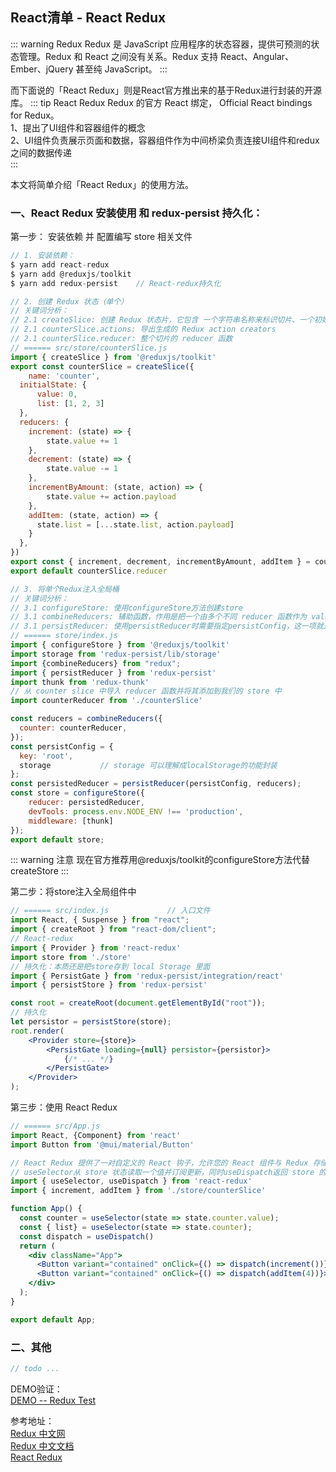 ## React清单 - React Redux
::: warning Redux
Redux 是 JavaScript 应用程序的状态容器，提供可预测的状态管理。Redux 和 React 之间没有关系。Redux 支持 React、Angular、Ember、jQuery 甚至纯 JavaScript。
:::

而下面说的「React Redux」则是React官方推出来的基于Redux进行封装的开源库。
::: tip React Redux
Redux 的官方 React 绑定， Official React bindings for Redux。<br/>
1、提出了UI组件和容器组件的概念<br/>
2、UI组件负责展示页面和数据，容器组件作为中间桥梁负责连接UI组件和redux之间的数据传递<br/>
:::

本文将简单介绍「React Redux」的使用方法。
###  一、React Redux 安装使用 和 redux-persist 持久化：
第一步： 安装依赖 并 配置编写 store 相关文件
```js
// 1. 安装依赖： 
$ yarn add react-redux
$ yarn add @reduxjs/toolkit
$ yarn add redux-persist    // React-redux持久化

// 2. 创建 Redux 状态（单个）
// 关键词分析：
// 2.1 createSlice: 创建 Redux 状态片，它包含 一个字符串名称来标识切片、一个初始状态值以及一个或多个 reducer 函数来定义如何更新状态。
// 2.1 counterSlice.actions: 导出生成的 Redux action creators
// 2.1 counterSlice.reducer: 整个切片的 reducer 函数
// ====== src/store/counterSlice.js
import { createSlice } from '@reduxjs/toolkit'
export const counterSlice = createSlice({
    name: 'counter',
  initialState: {
      value: 0,
      list: [1, 2, 3]
  },
  reducers: {
    increment: (state) => {
        state.value += 1
    },
    decrement: (state) => {
        state.value -= 1
    },
    incrementByAmount: (state, action) => {
        state.value += action.payload
    },
    addItem: (state, action) => {
      state.list = [...state.list, action.payload]
    }
  },
})
export const { increment, decrement, incrementByAmount, addItem } = counterSlice.actions
export default counterSlice.reducer

// 3. 将单个Redux注入全局桶
// 关键词分析：
// 3.1 configureStore: 使用configureStore方法创建store
// 3.1 combineReducers: 辅助函数，作用是把一个由多个不同 reducer 函数作为 value 的 object，合并成一个最终的 reducer 函数
// 3.1 persistReducer: 使用persistReducer时需要指定persistConfig，这一项就是你需要缓存的数据处理项，它类似黑白名单的处理方式，还需要一个storage的协助
// ====== store/index.js
import { configureStore } from '@reduxjs/toolkit'
import storage from 'redux-persist/lib/storage'
import {combineReducers} from "redux"; 
import { persistReducer } from 'redux-persist'
import thunk from 'redux-thunk'
// 从 counter slice 中导入 reducer 函数并将其添加到我们的 store 中
import counterReducer from './counterSlice'

const reducers = combineReducers({
  counter: counterReducer,        
});
const persistConfig = {
  key: 'root',
  storage           // storage 可以理解成localStorage的功能封装
};
const persistedReducer = persistReducer(persistConfig, reducers);
const store = configureStore({
    reducer: persistedReducer,
    devTools: process.env.NODE_ENV !== 'production',
    middleware: [thunk]
});
export default store;
```
::: warning 注意
现在官方推荐用@reduxjs/toolkit的configureStore方法代替createStore
:::

第二步：将store注入全局组件中
```jsx
// ====== src/index.js             // 入口文件
import React, { Suspense } from "react";
import { createRoot } from "react-dom/client";
// React-redux
import { Provider } from 'react-redux'
import store from './store'
// 持久化：本质还是把store存到 local Storage 里面
import { PersistGate } from 'redux-persist/integration/react'
import { persistStore } from 'redux-persist'

const root = createRoot(document.getElementById("root"));
// 持久化
let persistor = persistStore(store);
root.render(
    <Provider store={store}>
        <PersistGate loading={null} persistor={persistor}>
            {/* ... */}
        </PersistGate>
    </Provider>
);
```

第三步：使用 React Redux
```jsx
// ====== src/App.js
import React, {Component} from 'react'
import Button from '@mui/material/Button'

// React Redux 提供了一对自定义的 React 钩子，允许您的 React 组件与 Redux 存储进行交互。
// useSelector从 store 状态读取一个值并订阅更新，同时useDispatch返回 store 的dispatch方法让您调度操作。
import { useSelector, useDispatch } from 'react-redux'
import { increment, addItem } from './store/counterSlice'

function App() {
  const counter = useSelector(state => state.counter.value);
  const { list} = useSelector(state => state.counter);
  const dispatch = useDispatch()
  return (
    <div className="App">
      <Button variant="contained" onClick={() => dispatch(increment())}>点我累加 - {counter} - （刷新页面也会保存累加值）</Button>
      <Button variant="contained" onClick={() => dispatch(addItem(4))}>点我push - {list.join(',')}</Button>
    </div>
  );
}

export default App;
```

###  二、其他
```js
// todo ...
```

DEMO验证：<br />
<a href="http://ycy88.com/other" target="_blank">DEMO -- Redux Test</a><br />

参考地址：<br/>
<a href="https://www.reduxjs.cn/" target="_blank">Redux 中文网</a><br />
<a href="https://www.redux.org.cn/" target="_blank">Redux 中文文档</a><br />
<a href="https://react-redux.js.org/" target="_blank">React Redux</a><br />